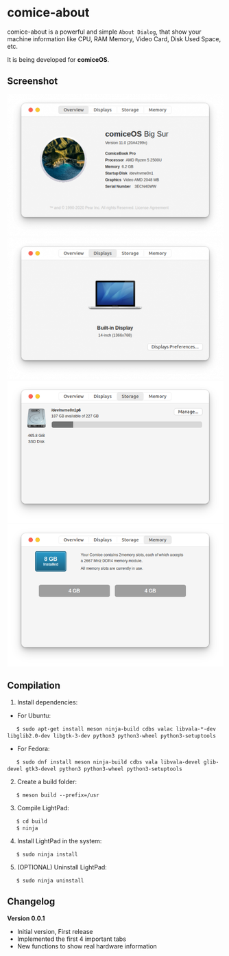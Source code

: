 # comice-about

comice-about is a powerful and simple `About Dialog`, that show your machine information like CPU, RAM Memory, Video Card, Disk Used Space, etc.

It is being developed for **comiceOS**.

## Screenshot
![Overview](https://raw.githubusercontent.com/libredeb/comice-about/master/screenshots/overview.png)
![Displays](https://raw.githubusercontent.com/libredeb/comice-about/master/screenshots/displays.png)
![Storage](https://raw.githubusercontent.com/libredeb/comice-about/master/screenshots/storage.png)
![Memory](https://raw.githubusercontent.com/libredeb/comice-about/master/screenshots/memory.png)


## Compilation

   1. Install dependencies:
   * For Ubuntu:
   ```
      $ sudo apt-get install meson ninja-build cdbs valac libvala-*-dev libglib2.0-dev libgtk-3-dev python3 python3-wheel python3-setuptools
   ```
   * For Fedora:
   ```
      $ sudo dnf install meson ninja-build cdbs vala libvala-devel glib-devel gtk3-devel python3 python3-wheel python3-setuptools
   ```
   2. Create a build folder:
   ```
      $ meson build --prefix=/usr
   ```
   3. Compile LightPad:
   ```
      $ cd build
      $ ninja
   ```
   4. Install LightPad in the system:
   ```
      $ sudo ninja install
   ```
   5. (OPTIONAL) Uninstall LightPad:
   ```
      $ sudo ninja uninstall
   ```


## Changelog
**Version 0.0.1**
* Initial version, First release
* Implemented the first 4 important tabs
* New functions to show real hardware information

